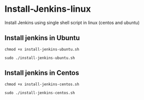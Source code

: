 # Install-Jenkins-linux


Install Jenkins using single shell script in linux (centos and ubuntu)

## Install jenkins in Ubuntu
   `chmod +x install-jenkins-ubuntu.sh`
   
   `sudo ./install-jenkins-ubuntu.sh`

## Install jenkins in Centos
   `chmod +x install-jenkins-centos.sh`
   
   `sudo ./install-jenkins-centos.sh`
